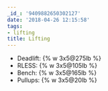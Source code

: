 ```yaml
---
_id_: '9409882650302127'
date: '2018-04-26 12:15:58'
tags:
- lifting
title: Lifting
---
```


- Deadlift: {% w 3x5@275lb %}
- RLESS: {% w 3x5@105lb %}
- Bench: {% w 3x5@165lb %}
- Pullups: {% w 3x5@20lb %}
